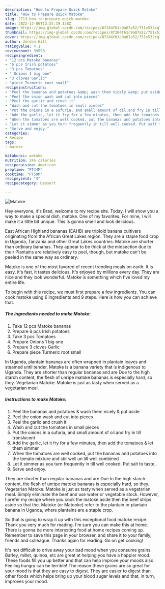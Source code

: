 ```yaml
---
description: "How to Prepare Quick Matoke"
title: "How to Prepare Quick Matoke"
slug: 2713-how-to-prepare-quick-matoke
date: 2022-12-06T13:55:39.138Z
image: https://img-global.cpcdn.com/recipes/8f204f61c9a07a52/751x532cq70/matoke-recipe-main-photo.jpg
thumbnail: https://img-global.cpcdn.com/recipes/8f204f61c9a07a52/751x532cq70/matoke-recipe-main-photo.jpg
cover: https://img-global.cpcdn.com/recipes/8f204f61c9a07a52/751x532cq70/matoke-recipe-main-photo.jpg
author: Jordan Hill
ratingvalue: 4.1
reviewcount: 39898
recipeingredient:
- "12 pcs Matoke bananas"
- "6 pcs Irish potatoes"
- "3 pcs Tomatoes"
- " Onions 1 big one"
- "3 cloves Garlic"
- "piece Turmeric root small"
recipeinstructions:
- "Peel the bananas and potatoes &amp; wash them nicely &amp; put aside"
- "Peel the onion wash and cut into pieces"
- "Peel the garlic and crush it"
- "Wash and cut the tomatoes in small pieces"
- "Put the onions in a sufuria, and small amount of oil.and fry in till translucent"
- "Add the garlic, let it fry for a few minutes, then add the tomatoes &amp; let them simmer"
- "When the tomatoes are well cooked, put the bananas and potatoes into the tomato mixture and stir well un till well combined"
- "Let it simmer as you turn frequently in till well cooked. Put salt to taste.."
- "Serve and enjoy."
categories:
- Recipe
tags:
- matoke

katakunci: matoke 
nutrition: 246 calories
recipecuisine: American
preptime: "PT34M"
cooktime: "PT59M"
recipeyield: "4"
recipecategory: Dessert

---
```



![Matoke](https://img-global.cpcdn.com/recipes/8f204f61c9a07a52/751x532cq70/matoke-recipe-main-photo.jpg)

Hey everyone, it's Brad, welcome to my recipe site. Today, I will show you a way to make a special dish, matoke. One of my favorites. For mine, I will make it a little bit unique. This is gonna smell and look delicious.

East African Highland bananas (EAHB) are triploid banana cultivars originating from the African Great Lakes region. They are a staple food crop in Uganda, Tanzania and other Great Lakes countries. Matoke are shorter than ordinary bananas. They appear to be thick at the midsection due to their Plantains are relatively easy to peel, though, but matoke can&#39;t be peeled in the same way as ordinary.

Matoke is one of the most favored of recent trending meals on earth. It is easy, it's fast, it tastes delicious. It's enjoyed by millions every day. They are nice and they look wonderful. Matoke is something which I've loved my entire life.


To begin with this recipe, we must first prepare a few ingredients. You can cook matoke using 6 ingredients and 9 steps. Here is how you can achieve that.

<!--inarticleads1-->

##### The ingredients needed to make Matoke:

1. Take 12 pcs Matoke bananas
1. Prepare 6 pcs Irish potatoes
1. Take 3 pcs Tomatoes
1. Prepare  Onions 1 big one
1. Prepare 3 cloves Garlic
1. Prepare piece Turmeric root small


In Uganda, plantain bananas are often wrapped in plantain leaves and steamed until tender. Matoke is a banana variety that is indigenous to Uganda. They are shorter than regular bananas and are Due to the high starch content, the flesh of unripe matoke bananas is especially hard, so they. Vegetarian Matoke: Matoke is just as tasty when served as a vegetarian meal. 

<!--inarticleads2-->

##### Instructions to make Matoke:

1. Peel the bananas and potatoes &amp; wash them nicely &amp; put aside
1. Peel the onion wash and cut into pieces
1. Peel the garlic and crush it
1. Wash and cut the tomatoes in small pieces
1. Put the onions in a sufuria, and small amount of oil.and fry in till translucent
1. Add the garlic, let it fry for a few minutes, then add the tomatoes &amp; let them simmer
1. When the tomatoes are well cooked, put the bananas and potatoes into the tomato mixture and stir well un till well combined
1. Let it simmer as you turn frequently in till well cooked. Put salt to taste..
1. Serve and enjoy.


They are shorter than regular bananas and are Due to the high starch content, the flesh of unripe matoke bananas is especially hard, so they. Vegetarian Matoke: Matoke is just as tasty when served as a vegetarian meal. Simply eliminate the beef and use water or vegetable stock. However, I prefer my recipe where you cook the matoke aside then the beef strips aside so that the. Matoke (or Matooke) refer to the plantain or plantain banana in Uganda, where plantains are a staple crop. 

So that is going to wrap it up with this exceptional food matoke recipe. Thank you very much for reading. I'm sure you can make this at home. There is gonna be more interesting food at home recipes coming up. Remember to save this page in your browser, and share it to your family, friends and colleague. Thanks again for reading. Go on get cooking!

It's not difficult to drive away your bad mood when you consume grains. Barley, millet, quinoa, etc are great at helping you have a happier mood. These foods fill you up better and that can help improve your moods also. Feeling hungry can be terrible! The reason these grains are so great for your mood is that they are easy to digest. They are easier to digest than other foods which helps bring up your blood sugar levels and that, in turn, improves your mood.
